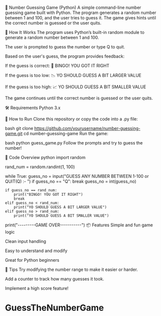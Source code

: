🎯 Number Guessing Game (Python)
A simple command-line number guessing game built with Python. The program generates a random number between 1 and 100, and the user tries to guess it. The game gives hints until the correct number is guessed or the user quits.

🧠 How It Works
The program uses Python’s built-in random module to generate a random number between 1 and 100.

The user is prompted to guess the number or type Q to quit.

Based on the user's guess, the program provides feedback:

If the guess is correct: 🎉 BINGO! YOU GOT IT RIGHT

If the guess is too low: 📉 YO SHOULD GUESS A BIT LARGER VALUE

If the guess is too high: 📈 YO SHOULD GUESS A BIT SMALLER VALUE

The game continues until the correct number is guessed or the user quits.

🛠️ Requirements
Python 3.x

🚀 How to Run
Clone this repository or copy the code into a .py file:

bash
git clone https://github.com/yourusername/number-guessing-game.git
cd number-guessing-game
Run the game:

bash
python guess_game.py
Follow the prompts and try to guess the number!

📝 Code Overview
python
import random

rand_num = random.randint(1, 100)

while True:
    guess_no = input("GUESS ANY NUMBER BETWEEN 1-100 or QUIT(Q) :- ")
    if guess_no == "Q":
        break
    guess_no = int(guess_no)

    if guess_no == rand_num:
        print("BINGO! YOU GOT IT RIGHT")
        break
    elif guess_no < rand_num:
        print("YO SHOULD GUESS A BIT LARGER VALUE")
    elif guess_no > rand_num:
        print("YO SHOULD GUESS A BIT SMALLER VALUE")

print("---------GAME OVER-----------")
📦 Features
Simple and fun game logic

Clean input handling

Easy to understand and modify

Great for Python beginners

🧊 Tips
Try modifying the number range to make it easier or harder.

Add a counter to track how many guesses it took.

Implement a high score feature!
# GuessTheNumberGame
